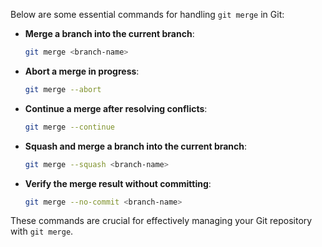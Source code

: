 Below are some essential commands for handling `git merge` in Git:

- **Merge a branch into the current branch**:
    ```sh
    git merge <branch-name>
    ```

- **Abort a merge in progress**:
    ```sh
    git merge --abort
    ```

- **Continue a merge after resolving conflicts**:
    ```sh
    git merge --continue
    ```

- **Squash and merge a branch into the current branch**:
    ```sh
    git merge --squash <branch-name>
    ```

- **Verify the merge result without committing**:
    ```sh
    git merge --no-commit <branch-name>
    ```

These commands are crucial for effectively managing your Git repository with `git merge`.
